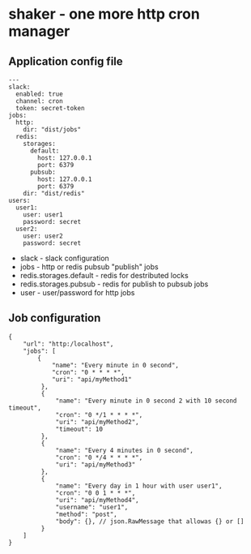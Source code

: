 # shaker - one more http cron manager

## Application config file
```
---
slack:
  enabled: true
  channel: cron
  token: secret-token
jobs:
  http:
    dir: "dist/jobs"
  redis:
    storages:
      default:
        host: 127.0.0.1
        port: 6379
      pubsub:
        host: 127.0.0.1
        port: 6379
    dir: "dist/redis"
users:
  user1:
    user: user1
    password: secret
  user2:
    user: user2
    password: secret
```

* slack - slack configuration
* jobs - http or redis pubsub "publish" jobs
* redis.storages.default - redis for destributed locks
* redis.storages.pubsub - redis for publish to pubsub jobs
* user - user/password for http jobs

## Job configuration

```
{
    "url": "http:/localhost",
    "jobs": [
        {
            "name": "Every minute in 0 second",
            "cron": "0 * * * *",
            "uri": "api/myMethod1"
         },
         {
             "name": "Every minute in 0 second 2 with 10 second timeout",
             "cron": "0 */1 * * * *",
             "uri": "api/myMethod2",
             "timeout": 10
         },
         {
             "name": "Every 4 minutes in 0 second",
             "cron": "0 */4 * * * *",
             "uri": "api/myMethod3"
         },
         {
             "name": "Every day in 1 hour with user user1",
             "cron": "0 0 1 * * *",
             "uri": "api/myMethod4",
             "username": "user1",
             "method": "post",
             "body": {}, // json.RawMessage that allowas {} or []
         }
    ]
}
```
